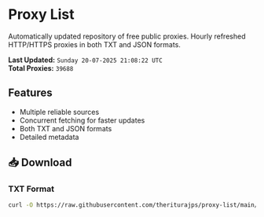 # Proxy List

Automatically updated repository of free public proxies. Hourly refreshed HTTP/HTTPS proxies in both TXT and JSON formats.

**Last Updated:** `Sunday 20-07-2025 21:08:22 UTC`  
**Total Proxies:** `39688`

## Features
- Multiple reliable sources
- Concurrent fetching for faster updates
- Both TXT and JSON formats
- Detailed metadata

## 📥 Download

### TXT Format
```bash
curl -O https://raw.githubusercontent.com/theriturajps/proxy-list/main/proxies.txt